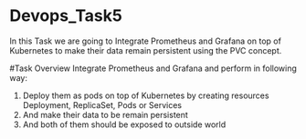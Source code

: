 # Devops_Task5
In this Task we are going to Integrate Prometheus and Grafana on top of Kubernetes to make their data remain persistent using the PVC concept.

#Task Overview 
Integrate Prometheus and Grafana and perform in following way:
1.  Deploy them as pods on top of Kubernetes by creating resources Deployment, ReplicaSet, Pods or Services
2.  And make their data to be remain persistent 
3.  And both of them should be exposed to outside world
